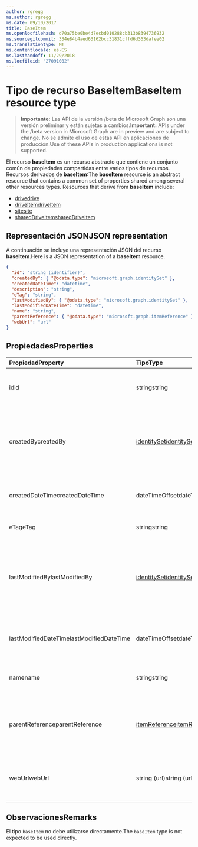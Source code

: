 ```yaml
---
author: rgregg
ms.author: rgregg
ms.date: 09/10/2017
title: BaseItem
ms.openlocfilehash: d70a75be0be4d7ecbd010288cb313b8394736932
ms.sourcegitcommit: 334e84b4aed63162bcc31831cffd6d363dafee02
ms.translationtype: MT
ms.contentlocale: es-ES
ms.lasthandoff: 11/29/2018
ms.locfileid: "27091082"
---
```

# <a name="baseitem-resource-type"></a><span data-ttu-id="53b22-102">Tipo de recurso BaseItem</span><span class="sxs-lookup"><span data-stu-id="53b22-102">BaseItem resource type</span></span>

> <span data-ttu-id="53b22-103">**Importante:** Las API de la versión /beta de Microsoft Graph son una versión preliminar y están sujetas a cambios.</span><span class="sxs-lookup"><span data-stu-id="53b22-103">**Important:** APIs under the /beta version in Microsoft Graph are in preview and are subject to change.</span></span> <span data-ttu-id="53b22-104">No se admite el uso de estas API en aplicaciones de producción.</span><span class="sxs-lookup"><span data-stu-id="53b22-104">Use of these APIs in production applications is not supported.</span></span>

<span data-ttu-id="53b22-p102">El recurso **baseItem** es un recurso abstracto que contiene un conjunto común de propiedades compartidas entre varios tipos de recursos. Recursos derivados de **baseItem**:</span><span class="sxs-lookup"><span data-stu-id="53b22-p102">The **baseItem** resource is an abstract resource that contains a common set of properties shared among several other resources types. Resources that derive from **baseItem** include:</span></span>

* [<span data-ttu-id="53b22-107">drive</span><span class="sxs-lookup"><span data-stu-id="53b22-107">drive</span></span>](drive.md)
* [<span data-ttu-id="53b22-108">driveItem</span><span class="sxs-lookup"><span data-stu-id="53b22-108">driveItem</span></span>](driveitem.md)
* [<span data-ttu-id="53b22-109">site</span><span class="sxs-lookup"><span data-stu-id="53b22-109">site</span></span>](site.md)
* [<span data-ttu-id="53b22-110">sharedDriveItem</span><span class="sxs-lookup"><span data-stu-id="53b22-110">sharedDriveItem</span></span>](shareddriveitem.md)

## <a name="json-representation"></a><span data-ttu-id="53b22-111">Representación JSON</span><span class="sxs-lookup"><span data-stu-id="53b22-111">JSON representation</span></span>

<span data-ttu-id="53b22-112">A continuación se incluye una representación JSON del recurso **baseItem**.</span><span class="sxs-lookup"><span data-stu-id="53b22-112">Here is a JSON representation of a **baseItem** resource.</span></span>

<!-- {
  "blockType": "resource",
  "optionalProperties": [ "createdBy", "lastModifiedBy", "description", "parentReference", "webUrl" ],
  "keyProperty": "id",
  "@odata.type": "microsoft.graph.baseItem"
}-->

```json
{
  "id": "string (identifier)",
  "createdBy": { "@odata.type": "microsoft.graph.identitySet" },
  "createdDateTime": "datetime",
  "description": "string",
  "eTag": "string",
  "lastModifiedBy": { "@odata.type": "microsoft.graph.identitySet" },
  "lastModifiedDateTime": "datetime",
  "name": "string",
  "parentReference": { "@odata.type": "microsoft.graph.itemReference" },
  "webUrl": "url"
}
```

## <a name="properties"></a><span data-ttu-id="53b22-113">Propiedades</span><span class="sxs-lookup"><span data-stu-id="53b22-113">Properties</span></span>

| <span data-ttu-id="53b22-114">Propiedad</span><span class="sxs-lookup"><span data-stu-id="53b22-114">Property</span></span>             | <span data-ttu-id="53b22-115">Tipo</span><span class="sxs-lookup"><span data-stu-id="53b22-115">Type</span></span>              | <span data-ttu-id="53b22-116">Descripción</span><span class="sxs-lookup"><span data-stu-id="53b22-116">Description</span></span>                                                                            |
| :------------------- | :---------------- | :------------------------------------------------------------------------------------- |
| <span data-ttu-id="53b22-117">id</span><span class="sxs-lookup"><span data-stu-id="53b22-117">id</span></span>                   | <span data-ttu-id="53b22-118">string</span><span class="sxs-lookup"><span data-stu-id="53b22-118">string</span></span>            | <span data-ttu-id="53b22-p103">El identificador único de la unidad. Solo lectura.</span><span class="sxs-lookup"><span data-stu-id="53b22-p103">The unique identifier of the drive. Read-only.</span></span>                                         |
| <span data-ttu-id="53b22-121">createdBy</span><span class="sxs-lookup"><span data-stu-id="53b22-121">createdBy</span></span>            | <span data-ttu-id="53b22-122">[identitySet][]</span><span class="sxs-lookup"><span data-stu-id="53b22-122">[identitySet][]</span></span>   | <span data-ttu-id="53b22-p104">Identidad del usuario, del dispositivo o de la aplicación que ha creado el elemento. Solo lectura.</span><span class="sxs-lookup"><span data-stu-id="53b22-p104">Identity of the user, device, or application which created the item. Read-only.</span></span>        |
| <span data-ttu-id="53b22-125">createdDateTime</span><span class="sxs-lookup"><span data-stu-id="53b22-125">createdDateTime</span></span>      | <span data-ttu-id="53b22-126">dateTimeOffset</span><span class="sxs-lookup"><span data-stu-id="53b22-126">dateTimeOffset</span></span>    | <span data-ttu-id="53b22-p105">Fecha y hora de creación del elemento. Solo lectura.</span><span class="sxs-lookup"><span data-stu-id="53b22-p105">Date and time of item creation. Read-only.</span></span>                                             |
| <span data-ttu-id="53b22-129">eTag</span><span class="sxs-lookup"><span data-stu-id="53b22-129">eTag</span></span>                 | <span data-ttu-id="53b22-130">string</span><span class="sxs-lookup"><span data-stu-id="53b22-130">string</span></span>            | <span data-ttu-id="53b22-p106">ETag para el elemento. Solo lectura.</span><span class="sxs-lookup"><span data-stu-id="53b22-p106">ETag for the item. Read-only.</span></span>                                                          |
| <span data-ttu-id="53b22-133">lastModifiedBy</span><span class="sxs-lookup"><span data-stu-id="53b22-133">lastModifiedBy</span></span>       | <span data-ttu-id="53b22-134">[identitySet][]</span><span class="sxs-lookup"><span data-stu-id="53b22-134">[identitySet][]</span></span>   | <span data-ttu-id="53b22-p107">Identidad del usuario, el dispositivo y la aplicación que modificó por última vez el elemento. Solo lectura.</span><span class="sxs-lookup"><span data-stu-id="53b22-p107">Identity of the user, device, and application which last modified the item. Read-only.</span></span> |
| <span data-ttu-id="53b22-137">lastModifiedDateTime</span><span class="sxs-lookup"><span data-stu-id="53b22-137">lastModifiedDateTime</span></span> | <span data-ttu-id="53b22-138">dateTimeOffset</span><span class="sxs-lookup"><span data-stu-id="53b22-138">dateTimeOffset</span></span>    | <span data-ttu-id="53b22-p108">Fecha y hora de la última modificación del elemento. Solo lectura.</span><span class="sxs-lookup"><span data-stu-id="53b22-p108">Date and time the item was last modified. Read-only.</span></span>                                   |
| <span data-ttu-id="53b22-141">name</span><span class="sxs-lookup"><span data-stu-id="53b22-141">name</span></span>                 | <span data-ttu-id="53b22-142">string</span><span class="sxs-lookup"><span data-stu-id="53b22-142">string</span></span>            | <span data-ttu-id="53b22-p109">Nombre del elemento. Lectura y escritura.</span><span class="sxs-lookup"><span data-stu-id="53b22-p109">The name of the item. Read-write.</span></span>                                                      |
| <span data-ttu-id="53b22-145">parentReference</span><span class="sxs-lookup"><span data-stu-id="53b22-145">parentReference</span></span>      | <span data-ttu-id="53b22-146">[itemReference][]</span><span class="sxs-lookup"><span data-stu-id="53b22-146">[itemReference][]</span></span> | <span data-ttu-id="53b22-p110">Información primaria, si el elemento tiene un elemento primario. Lectura y escritura.</span><span class="sxs-lookup"><span data-stu-id="53b22-p110">Parent information, if the item has a parent. Read-write.</span></span>                              |
| <span data-ttu-id="53b22-149">webUrl</span><span class="sxs-lookup"><span data-stu-id="53b22-149">webUrl</span></span>               | <span data-ttu-id="53b22-150">string (url)</span><span class="sxs-lookup"><span data-stu-id="53b22-150">string (url)</span></span>      | <span data-ttu-id="53b22-p111">Dirección URL que muestra el recurso en el explorador. Solo lectura.</span><span class="sxs-lookup"><span data-stu-id="53b22-p111">URL that displays the resource in the browser. Read-only.</span></span>                              |

[identitySet]: identityset.md
[itemReference]: itemreference.md

## <a name="remarks"></a><span data-ttu-id="53b22-155">Observaciones</span><span class="sxs-lookup"><span data-stu-id="53b22-155">Remarks</span></span>

<span data-ttu-id="53b22-156">El tipo `baseItem` no debe utilizarse directamente.</span><span class="sxs-lookup"><span data-stu-id="53b22-156">The `baseItem` type is not expected to be used directly.</span></span>

<!-- uuid: 8fcb5dbc-d5aa-4681-8e31-b001d5168d79
2015-10-25 14:57:30 UTC -->
<!-- {
  "type": "#page.annotation",
  "description": "",
  "keywords": "",
  "section": "documentation",
  "tocPath": "Resources/BaseItem"
} -->
